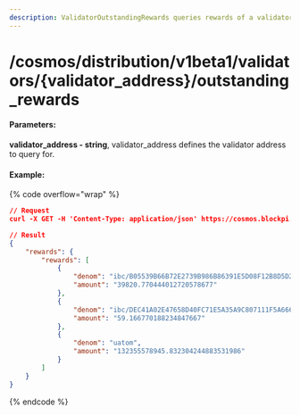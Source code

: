 ```yaml
---
description: ValidatorOutstandingRewards queries rewards of a validator address.
---
```


# /cosmos/distribution/v1beta1/validators/{validator\_address}/outstanding\_rewards

#### **Parameters:**

**validator\_address - string**, validator\_address defines the validator address to query for.

#### Example:

{% code overflow="wrap" %}
```json
// Request
curl -X GET -H 'Content-Type: application/json' https://cosmos.blockpi.network/lcd/v1/<your-api-key>/cosmos/distribution/v1beta1/validators/cosmosvaloper1clpqr4nrk4khgkxj78fcwwh6dl3uw4epsluffn/outstanding_rewards

// Result
{
    "rewards": {
        "rewards": [
            {
                "denom": "ibc/B05539B66B72E2739B986B86391E5D08F12B8D5D2C2A7F8F8CF9ADF674DFA231",
                "amount": "39820.770444012720578677"
            },
            {
                "denom": "ibc/DEC41A02E47658D40FC71E5A35A9C807111F5A6662A3FB5DA84C4E6F53E616B3",
                "amount": "59.166770188234847667"
            },
            {
                "denom": "uatom",
                "amount": "132355578945.832304244883531986"
            }
        ]
    }
}
```
{% endcode %}
